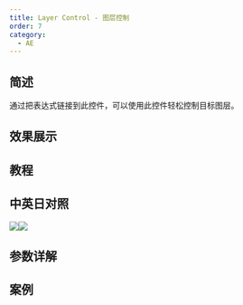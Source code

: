 ```yaml
---
title: Layer Control - 图层控制
order: 7
category:
  - AE
---
```


## 简述

通过把表达式链接到此控件，可以使用此控件轻松控制目标图层。

## 效果展示

## 教程

## 中英日对照

![](https://mir.yuelili.com/wp-content/uploads/user/AE/effects/AE-Effects-Expression-Controls-Layer_Control.png)![](https://mir.yuelili.com/wp-content/uploads/user/AE/effects/AE-Effects-Expression-Controls-Layer_Control_cn.png)

## 参数详解

## 案例
